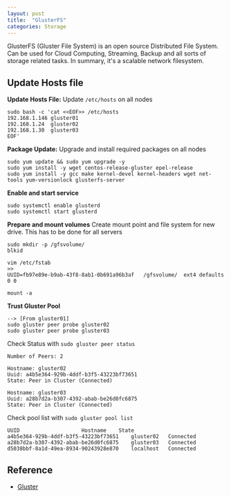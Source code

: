 ```yaml
---
layout: post
title:  "GlusterFS"
categories: Storage
---
```


GlusterFS (Gluster File System) is an open source Distributed File System. Can be used for Cloud Computing, Streaming,
Backup and all sorts of storage related tasks. In summary, it's a scalable network filesystem.

## Update Hosts file
**Update Hosts File:** Update `/etc/hosts` on all nodes
```
sudo bash -c 'cat <<EOF>> /etc/hosts
192.168.1.146 gluster01
192.168.1.24  gluster02
192.168.1.30  gluster03
EOF'
```

**Package Update:** Upgrade and install required packages on all nodes
```
sudo yum update && sudo yum upgrade -y
sudo yum install -y wget centos-release-gluster epel-release 
sudo yum install -y gcc make kernel-devel kernel-headers wget net-tools yum-versionlock glusterfs-server
```

**Enable and start service**
```
sudo systemctl enable glusterd
sudo systemctl start glusterd
```

**Prepare and mount volumes**
Create mount point and file system for new drive. This has to be done for all servers
```
sudo mkdir -p /gfsvolume/
blkid

vim /etc/fstab 
>>
UUID=fb97e89e-b9ab-43f8-8ab1-0b691a96b3af   /gfsvolume/  ext4 defaults 0 0

mount -a
```

**Trust Gluster Pool**
```
--> [From gluster01]
sudo gluster peer probe gluster02
sudo gluster peer probe gluster03
```

Check Status with `sudo gluster peer status`
```
Number of Peers: 2

Hostname: gluster02
Uuid: a4b5e364-929b-4ddf-b3f5-43223bf73651
State: Peer in Cluster (Connected)

Hostname: gluster03
Uuid: a28b7d2a-b307-4392-abab-be26d0fc6875
State: Peer in Cluster (Connected)
```

Check pool list with `sudo gluster pool list`
```
UUID                    Hostname    State
a4b5e364-929b-4ddf-b3f5-43223bf73651    gluster02   Connected 
a28b7d2a-b307-4392-abab-be26d0fc6875    gluster03   Connected 
d5038bbf-8a1d-49ea-8934-90243928e870    localhost   Connected 
```

## Reference
* [Gluster](https://www.gluster.org/)
